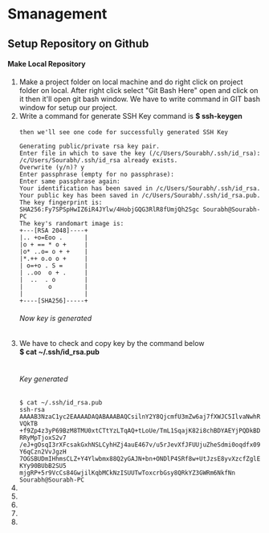 # Smanagement

<h2>Setup Repository on Github</h2>
<h4>Make Local Repository</h4>
<ol>
<li>Make a project folder on local machine and do right click on project folder on local. After right click select "Git Bash Here" open and click on it then it'll open git bash window. We have to write command in GIT bash window for setup our project.</li>
<li>Write a command for generate SSH Key command is
<b>$ ssh-keygen</b>
<br>
<br>
<code>then we'll see one code for successfully generated SSH Key<br><br>Generating public/private rsa key pair.
Enter file in which to save the key (/c/Users/Sourabh/.ssh/id_rsa):
/c/Users/Sourabh/.ssh/id_rsa already exists.
Overwrite (y/n)? y
Enter passphrase (empty for no passphrase):
Enter same passphrase again:
Your identification has been saved in /c/Users/Sourabh/.ssh/id_rsa.
Your public key has been saved in /c/Users/Sourabh/.ssh/id_rsa.pub.
The key fingerprint is:
SHA256:Fy7SPSpHwIZ6iR4JYlw/4HobjGQG3RlR8fUmjQh2Sgc Sourabh@Sourabh-PC
The key's randomart image is:
+---[RSA 2048]----+
|.. +o=Eoo .      |
|o + == * o +     |
|o* ..o= o + +    |
|*.++ o.o o +     |
| o=+o . S =      |
| ..oo  o + .     |
|  ..  . o        |
|       o         |
|                 |
+----[SHA256]-----+
</code>
<h6>Now key is generated</h6>
</li>
<li>We have to check and copy key by the command below<br><b>$ cat ~/.ssh/id_rsa.pub</b><br><br><h6>Key generated</h6>
<code>$ cat ~/.ssh/id_rsa.pub
ssh-rsa AAAAB3NzaC1yc2EAAAADAQABAAABAQCsilnY2Y8QjcmfU3mZw6aj7fXWJC5IlvaNwhRVQkTB                                                                                                                +f9Zp4z3yP69BzM8TMU0xtCTtYzLTqAQ+tLoUe/TmL1SqajK82i8chBDYAEYjPQDkBDRRyMpTjoxS2v7                                                                                                                /eJ+gOsqI3rXFcsakGxhNSLCyhHZj4auE467v/u5rJevXfJFUUjuZheSdmi0oqdfx09Y6qCzn2VvJgzH                                                                                                                7OGSBUDmIHhmsCLZ+Y4Ylwbmx88Q2yGAJN+bn+ONDlP4SRf8w+UtJzsE8yvXzcfZglEKYy90BUbB2SU5                                                                                                                mjgRP+5r9VcCs84GwjilKqbMCkNzISUUTwToxcrbGsy8QRkYZ3GWRm6NkfNn Sourabh@Sourabh-PC
</code>
</li>
<li></li>
<li></li>
<li></li>
<li></li>
<li></li>
</ol>
